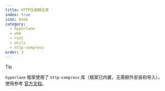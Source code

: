 ```yaml
---
title: HTTP压缩解压库
index: true
icon: book
category:
  - hyperlane
  - web
  - rust
  - utils
  - http-compress
order: 3
---
```


<Share colorful />

> [!tip]
>
> `hyperlane` 框架使用了 `http-compress` 库（框架已内置，无需额外安装和导入）。
> 使用参考 [官方文档](../../http-compress/README.md)。

<Bottom />
